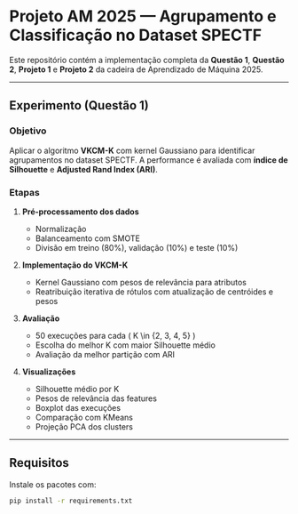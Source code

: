 # Projeto AM 2025 — Agrupamento e Classificação no Dataset SPECTF

Este repositório contém a implementação completa da **Questão 1**, **Questão 2**, **Projeto 1** e **Projeto 2** da cadeira de Aprendizado de Máquina 2025.

---

##  Experimento (Questão 1)

###  Objetivo
Aplicar o algoritmo **VKCM-K** com kernel Gaussiano para identificar agrupamentos no dataset SPECTF. A performance é avaliada com **índice de Silhouette** e **Adjusted Rand Index (ARI)**.

###  Etapas

1. **Pré-processamento dos dados**
   - Normalização
   - Balanceamento com SMOTE
   - Divisão em treino (80%), validação (10%) e teste (10%)

2. **Implementação do VKCM-K**
   - Kernel Gaussiano com pesos de relevância para atributos
   - Reatribuição iterativa de rótulos com atualização de centróides e pesos

3. **Avaliação**
   - 50 execuções para cada \( K \in \{2, 3, 4, 5\} \)
   - Escolha do melhor K com maior Silhouette médio
   - Avaliação da melhor partição com ARI

4. **Visualizações**
   - Silhouette médio por K
   - Pesos de relevância das features
   - Boxplot das execuções
   - Comparação com KMeans
   - Projeção PCA dos clusters

---

##  Requisitos

Instale os pacotes com:

```bash
pip install -r requirements.txt